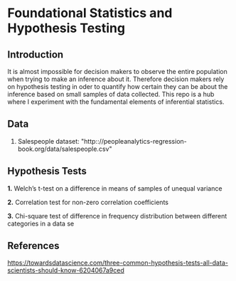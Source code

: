 # Foundational Statistics and Hypothesis Testing
## Introduction 

It is almost impossible for decision makers to observe the entire population when trying to make an inference about it. 
Therefore decision makers rely on hypothesis testing in oder to quantify how certain they can be about the inference based on small samples of data collected. 
This repo is a hub where I experiment with the fundamental elements of inferential statistics. 

## Data

1. Salespeople dataset: "http:://peopleanalytics-regression-book.org/data/salespeople.csv"

## Hypothesis Tests

**1.**  Welch’s t-test on a difference in means of samples of unequal variance

**2.**  Correlation test for non-zero correlation coefficients

**3.**  Chi-square test of difference in frequency distribution between different categories in a data se

## References

https://towardsdatascience.com/three-common-hypothesis-tests-all-data-scientists-should-know-6204067a9ced
